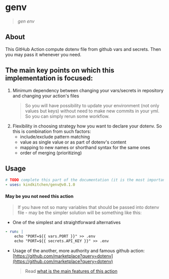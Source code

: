 # genv

> _gen env_

## About

This GitHub Action compute dotenv file from github vars and secrets. Then you
may pass it whenever you need.

## The main key points on which this implementation is focused:

1. Minimum dependency between changing your vars/secrets in repository and
   changing your action's files
   > So you will have possibility to update your environment (not only values
   > but keys) without need to make new commits in your yml. So you can simply
   > rerun some workflow.
2. Flexibility in choosing strategy how you want to declare your dotenv. So this
   is combination from such factors:
   - include/exclude pattern matching
   - value as single value or as part of dotenv's content
   - mapping to new names or shorthand syntax for the same ones
   - order of merging (prioritizing)

## Usage

```yaml
# TODO complete this part of the documentation (it is the most important one)
- uses: kindkitchen/genv@v0.1.0
```

#### May be you not need this action

> If you have not so many variables that should be passed into dotenv file - may
> be the simpler solution will be something like this:

- One of the simplest and straightforward alternatives

```yaml
- run: |
    echo "PORT=${{ vars.PORT }}" >> .env
    echo "PORT=${{ secrets.API_KEY }}" >> .env
```

- Usage of the another, more authority and famous github action:
  [https://github.com/marketplace?query=dotenv](https://github.com/marketplace?query=dotenv)
  > Read
  > [what is the main features of this action](#the-main-key-points-on-which-this-implementation-is-focused)
